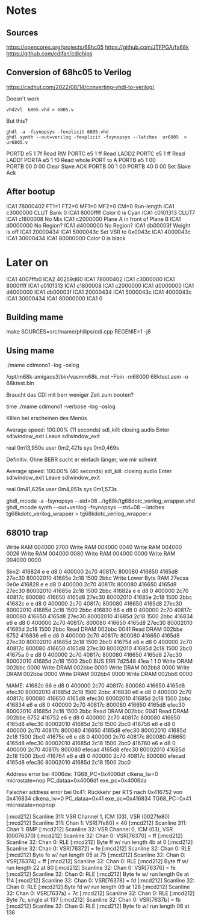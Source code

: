 # Notes

## Sources

https://opencores.org/projects/68hc05
https://github.com/JTFPGA/fx68k
https://github.com/cdifan/cdichips

## Conversion of 68hc05 to Verilog

https://cadhut.com/2022/08/14/converting-vhdl-to-verilog/


Doesn't work

    vhd2vl  6805.vhd > 6805.v

But this?

    ghdl -a -fsynopsys -fexplicit 6805.vhd
    ghdl synth --out=verilog -fexplicit -fsynopsys --latches  ur6805  > ur6805.v


PORTD e5 1 7f   Read RW
PORTC e5 1 ff   Read LADD2
PORTC e5 1 ff   Read LADD1
PORTA e5 1 f0   Read whole PORT to A
PORTB e5 1 00   
PORTB 00 0 00   Clear Slave ACK
PORTB 00 1 00
PORTB 40 0 00   Set Slave Ack


## After bootup

ICA1 78000402 FT1=1 FT2=0 MF1=0 MF2=0 CM=0   Run-length
ICA1 c3000000 CLUT Bank 0
ICA1 8000ffff Color 0 is Cyan
ICA1 c0101313 CLUT7
ICA1 c1800008 No Mix
ICA1 c2000000 Plane A in front of Plane B
ICA1 d0000000 No Region?
ICA1 d4000000 No Region?
ICA1 db00003f Weight is off
ICA1 20000434
ICA1 5000043c Set VSR to 0x0043c
ICA1 4000043c 
ICA1 30000434
ICA1 80000000 Color 0 is black


# Later on

ICA1 4007ffb0
ICA2 40259d60
ICA1 78000402
ICA1 c3000000
ICA1 8000ffff
ICA1 c0101313
ICA1 c1800008
ICA1 c2000000
ICA1 d0000000
ICA1 d4000000
ICA1 db00003f
ICA1 20000434
ICA1 5000043c
ICA1 4000043c
ICA1 30000434
ICA1 80000000
ICA1 0

## Building mame

make SOURCES=src/mame/philips/cdi.cpp REGENIE=1 -j8

## Using mame

./mame cdimono1 -log -oslog


/opt/m68k-amigaos3/bin/vasmm68k_mot -Fbin -m68000 68ktest.asm  -o 68ktest.bin



Braucht das CDI mit berr weniger Zeit zum booten?

time ./mame cdimono1 -verbose -log -oslog

Killen bei erscheinen des Menüs

Average speed: 100.00% (11 seconds)
sdl_kill: closing audio
Enter sdlwindow_exit
Leave sdlwindow_exit

real    0m13,950s
user    0m2,421s
sys     0m0,469s


Definitiv. Ohne BERR sucht er einfach länger, wie mir scheint

Average speed: 100.00% (40 seconds)
sdl_kill: closing audio
Enter sdlwindow_exit
Leave sdlwindow_exit

real    0m41,625s
user    0m4,851s
sys     0m1,573s



ghdl_mcode -a -fsynopsys --std=08 ../tg68k/tg68dotc_verilog_wrapper.vhd
ghdl_mcode synth --out=verilog -fsynopsys --std=08  --latches tg68kdotc_verilog_wrapper > tg68kdotc_verilog_wrapper.v



## 68010 trap
Write RAM 004000 2700
Write RAM 004000 0040
Write RAM 004000 0026
Write RAM 004000 0080
Write RAM 004000 0000
Write RAM 004000 0000


Sim2:
416824 e e d8 0 400000 2c70 40817c 800080 416650 4165d8 27ec30 80002010 41685e 2c18 1500 2bbc
Write Lower Byte RAM 27ecaa 0e0e
416828 e e d8 0 400000 2c70 40817c 800080 416650 4165d8 27ec30 80002010 41685e 2c18 1500 2bbc
41682a e e d8 0 400000 2c70 40817c 800080 416650 4165d8 27ec30 80002010 41685e 2c18 1500 2bbc
41682c e e d8 0 400000 2c70 40817c 800080 416650 4165d8 27ec30 80002010 41685d 2c18 1500 2bbc
416830 66 e d8 0 400000 2c70 40817c 800080 416650 4165d8 27ec30 80002010 41685d 2c18 1500 2bbc
416834 e6 e d8 0 400000 2c70 40817c 800080 416650 4165d8 27ec30 80002010 41685d 2c18 1500 2bbc
Read DRAM 002bbc 0041
Read DRAM 002bbe 6752
416836 e6 e d8 0 400000 2c70 40817c 800080 416650 4165d8 27ec30 80002010 41685d 2c18 1500 2bc0
416754 e6 e d8 0 400000 2c70 40817c 800080 416650 4165d8 27ec30 80002010 41685d 2c18 1500 2bc0
41675a 0 e d8 0 400000 2c70 40817c 800080 416650 4165d8 27ec30 80002010 41685d 2c18 1500 2bc0
BUS ERR 7d2548 41ea 1 1 0
Write DRAM 002bbc 0000
Write DRAM 002bbe 0000
Write DRAM 002bb8 0000
Write DRAM 002bba 0000
Write DRAM 002bb4 0000
Write DRAM 002bb6 0000

MAME:
41682c 66 e d8 0 400000 2c70 40817c 800080 416650 4165d8 efec30 80002010 41685d 2c18 1500 2bbc
416830 e6 e d8 0 400000 2c70 40817c 800080 416650 4165d8 efec30 80002010 41685d 2c18 1500 2bbc
416834 e6 e d8 0 400000 2c70 40817c 800080 416650 4165d8 efec30 80002010 41685d 2c18 1500 2bbc
Read DRAM 002bbc 0041
Read DRAM 002bbe 6752
416752 e6 e d8 0 400000 2c70 40817c 800080 416650 4165d8 efec30 80002010 41685d 2c18 1500 2bc0
416756 e6 e d8 0 400000 2c70 40817c 800080 416650 4165d8 efec30 80002010 41685d 2c18 1500 2bc0
41675c e6 e d8 0 400000 2c70 40817c 800080 416650 4165d8 efec30 80002010 41685d 2c18 1500 2bc0
416760 e6 e d8 0 400000 2c70 40817c 800080 efecad 4165d8 efec30 80002010 41685d 2c18 1500 2bc0
416764 e6 e d8 0 400000 2c70 40817c 800080 efecad 4165d8 efec30 80002010 41685d 2c18 1500 2bc0


Address error bei 4006de:
TG68_PC=0x4006df
clkena_lw=0
microstate=nop
PC_dataa=0x4006df
exe_pc=0x4006da

Falscher address error bei 0x41:
Rückkehr per RTS nach 0x416752 von 0x416834
clkena_lw=0
PC_dataa=0x41
exe_pc=0x416834
TG68_PC=0x41
microstate=nopnop


[:mcd212] Scanline 311: VSR Channel 1, ICM (03), VSR (0027fe80)
[:mcd212] Scanline 311: Chan 1: VSR[7fe80] = 40
[:mcd212] Scanline 311: Chan 1: BMP
[:mcd212] Scanline 32: VSR Channel 0, ICM (03), VSR (00076370)
[:mcd212] Scanline 32: Chan 0: VSR[76370] = ff
[:mcd212] Scanline 32: Chan 0: RLE
[:mcd212] Byte ff w/ run length 4b at 0
[:mcd212] Scanline 32: Chan 0: VSR[76372] = fe
[:mcd212] Scanline 32: Chan 0: RLE
[:mcd212] Byte fe w/ run length 05 at 75
[:mcd212] Scanline 32: Chan 0: VSR[76374] = ff
[:mcd212] Scanline 32: Chan 0: RLE
[:mcd212] Byte ff w/ run length 22 at 80
[:mcd212] Scanline 32: Chan 0: VSR[76376] = fe
[:mcd212] Scanline 32: Chan 0: RLE
[:mcd212] Byte fe w/ run length 0e at 114
[:mcd212] Scanline 32: Chan 0: VSR[76378] = fd
[:mcd212] Scanline 32: Chan 0: RLE
[:mcd212] Byte fd w/ run length 09 at 128
[:mcd212] Scanline 32: Chan 0: VSR[7637a] = 7c
[:mcd212] Scanline 32: Chan 0: RLE
[:mcd212] Byte 7c, single at 137
[:mcd212] Scanline 32: Chan 0: VSR[7637b] = fb
[:mcd212] Scanline 32: Chan 0: RLE
[:mcd212] Byte fb w/ run length 06 at 138

